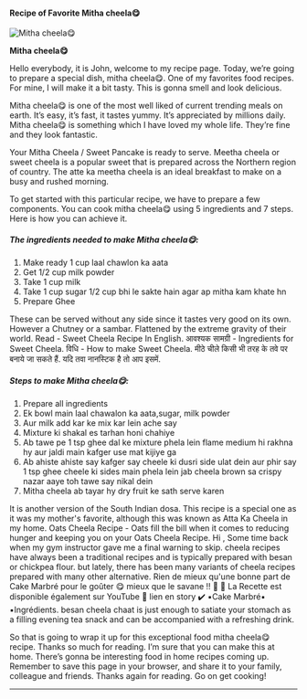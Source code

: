             

#### Recipe of Favorite Mitha cheela😋

![Mitha cheela😋](https://img-global.cpcdn.com/recipes/6c1942453d44e433/751x532cq70/mitha-cheela%f0%9f%98%8b-recipe-main-photo.jpg)

**Mitha cheela😋**

Hello everybody, it is John, welcome to my recipe page. Today, we’re going to prepare a special dish, mitha cheela😋. One of my favorites food recipes. For mine, I will make it a bit tasty. This is gonna smell and look delicious.

Mitha cheela😋 is one of the most well liked of current trending meals on earth. It’s easy, it’s fast, it tastes yummy. It’s appreciated by millions daily. Mitha cheela😋 is something which I have loved my whole life. They’re fine and they look fantastic.

Your Mitha Cheela / Sweet Pancake is ready to serve. Meetha cheela or sweet cheela is a popular sweet that is prepared across the Northern region of country. The atte ka meetha cheela is an ideal breakfast to make on a busy and rushed morning.

To get started with this particular recipe, we have to prepare a few components. You can cook mitha cheela😋 using 5 ingredients and 7 steps. Here is how you can achieve it.

##### The ingredients needed to make Mitha cheela😋:

1.  Make ready 1 cup laal chawlon ka aata
2.  Get 1/2 cup milk powder
3.  Take 1 cup milk
4.  Take 1 cup sugar 1/2 cup bhi le sakte hain agar ap mitha kam khate hn
5.  Prepare Ghee

These can be served without any side since it tastes very good on its own. However a Chutney or a sambar. Flattened by the extreme gravity of their world. Read - Sweet Cheela Recipe In English. आवश्यक सामग्री - Ingredients for Sweet Cheela. विधि - How to make Sweet Cheela. मीठे चीले किसी भी तरह के तवे पर बनाये जा सकते हैं. यदि तवा नानस्टिक है तो आप इसमें.

##### Steps to make Mitha cheela😋:

1.  Prepare all ingredients
2.  Ek bowl main laal chawalon ka aata,sugar, milk powder
3.  Aur milk add kar ke mix kar lein ache say
4.  Mixture ki shakal es tarhan honi chahiye
5.  Ab tawe pe 1 tsp ghee dal ke mixture phela lein flame medium hi rakhna hy aur jaldi main kafger use mat kijiye ga
6.  Ab ahiste ahiste say kafger say cheele ki dusri side ulat dein aur phir say 1 tsp ghee cheele ki sides main phela lein jab cheela brown sa crispy nazar aaye toh tawe say nikal dein
7.  Mitha cheela ab tayar hy dry fruit ke sath serve karen

It is another version of the South Indian dosa. This recipe is a special one as it was my mother's favorite, although this was known as Atta Ka Cheela in my home. Oats Cheela Recipe - Oats fill the bill when it comes to reducing hunger and keeping you on your Oats Cheela Recipe. Hi , Some time back when my gym instructor gave me a final warning to skip. cheela recipes have always been a traditional recipes and is typically prepared with besan or chickpea flour. but lately, there has been many variants of cheela recipes prepared with many other alternative. Rien de mieux qu'une bonne part de Cake Marbré pour le goûter 😋 mieux que le savane !! 🙈 🍫 La Recette est disponible également sur YouTube 🎥 lien en story ✔️ ▪️Cake Marbré▪️ ▪️Ingrédients. besan cheela chaat is just enough to satiate your stomach as a filling evening tea snack and can be accompanied with a refreshing drink.

So that is going to wrap it up for this exceptional food mitha cheela😋 recipe. Thanks so much for reading. I’m sure that you can make this at home. There’s gonna be interesting food in home recipes coming up. Remember to save this page in your browser, and share it to your family, colleague and friends. Thanks again for reading. Go on get cooking!

* * *